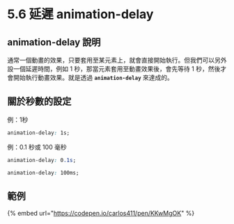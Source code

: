 # 5.6 延遲 animation-delay

## animation-delay 說明

通常一個動畫的效果，只要套用至某元素上，就會直接開始執行。但我們可以另外設一個延遲時間，例如 1 秒，那當元素套用至動畫效果後，會先等待 1 秒，然後才會開始執行動畫效果。就是透過 **`animation-delay`** 來達成的。

## 關於秒數的設定

例：1秒

```css
animation-delay: 1s;
```

例：0.1 秒或 100 毫秒

```css
animation-delay: 0.1s;

animation-delay: 100ms;
```

## 範例

{% embed url="https://codepen.io/carlos411/pen/KKwMgOK" %}

